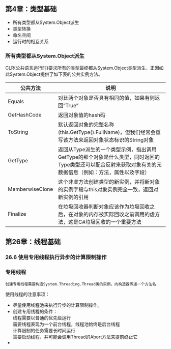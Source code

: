 
## 第4章：类型基础  
* 所有类型都从System.Object派生  
* 类型转换  
* 命名空间  
* 运行时的相互关系  

### 所有类型都从System.Object派生  
CLR(公共语言运行时)要求所有的类型最终都从System.Object类型派生，正因如此System.Object提供了如下表的公共实例方法。  

|     公共方法       |           说明                                                                                                                                           |
|--------------------|----------------------------------------------------------------------------------------------------------------------------------------------------------|
| Equals             | 对比两个对象是否具有相同的值，如果有则返回“True”																											|
| GetHashCode        | 返回对象值的hash码                                                                                                                                       |
| ToString           | 默认返回对象的完整名称(this.GetType().FullName)，但我们经常会重写该方法来返回对象状态标识的String对象                                                    |
| GetType            | 返回从Type派生的一个类型示例，指出调用GetType的那个对象是什么类型，同时返回的Type类型还可以配合反射来获取对象有关的元数据信息（例如：方法，属性以及字段）|
| MemberwiseClone    | 这个非虚方法创建类型的新实例，并将新对象的实例字段与this对象实例完全一致，返回对新实例的引用                                                             |
| Finalize           | 在垃圾回收器判断对象应该作为垃圾回收之后，在对象的内存被实际回收之前调用的虚方法，这是C#垃圾回收的一个重要方法                                           |  


## 第26章：线程基础  
### 26.6 使用专用线程执行异步的计算限制操作  
### 专用线程  
    创建专用线程需要构造System.Threading.Thread类的实例，向构造器传递一个方法名
使用线程的注意事项：
* 尽量使用线程池来执行异步的计算限制操作。
* 创建专用线程的条件：  
  线程需要以普通的优先级运行  
  需要线程表现为一个前台线程，线程池始终是后台线程  
  计算限制的任务需要长时间运行  
  需要启动线程，并可能会调用Thread的Abort方法来提前终止它  
*   

  
